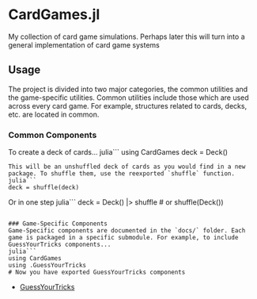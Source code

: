 # CardGames.jl
My collection of card game simulations. Perhaps later this will turn into a general implementation of card game systems

## Usage
The project is divided into two major categories, the common utilities and the game-specific utilities. Common utilities include those which are used across every card game. For example, structures related to cards, decks, etc. are located in common.

### Common Components
To create a deck of cards...
julia```
using CardGames
deck = Deck()
```
This will be an unshuffled deck of cards as you would find in a new package. To shuffle them, use the reexported `shuffle` function.
julia```
deck = shuffle(deck)
```
Or in one step
julia```
deck = Deck() |> shuffle  # or shuffle(Deck())
```

### Game-Specific Components
Game-Specific components are documented in the `docs/` folder. Each game is packaged in a specific submodule. For example, to include GuessYourTricks components...
julia```
using CardGames
using .GuessYourTricks
# Now you have exported GuessYourTricks components
```
- [GuessYourTricks](./docs/GuessYourTricks.md)
